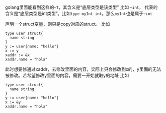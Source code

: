 golang里面能看到这样的`~T`，其含义是“底层类型是该类型”
比如 `~int`， 代表的含义是“底层类型是int类型”。比如`type myInt int`，那么`myInt`也是属于`~int`


声明一个struct变量，则只是copy对应的struct。
比如
```
type user struct{
  name string
}
y := user{name: "hello"}
x := y
xaddr := &x
xaddr.name = "hola"
```
此时想要修通过xaddr，去修改里面的内容，实际上只会修改到x的，y里面的无法被修改。若希望修改y里面的内容，需要一开始就取y的地址
比如
```
type user struct{
  name string
}
y := user{name: "hello"}
x := &y
xaddr.name = "hola"
```
